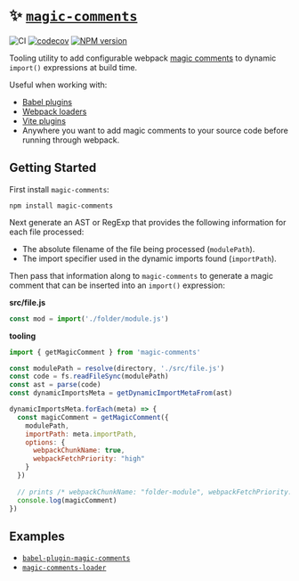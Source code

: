 # ✨ [`magic-comments`](https://www.npmjs.com/package/magic-comments)

![CI](https://github.com/morganney/magic-comments/actions/workflows/ci.yml/badge.svg)
[![codecov](https://codecov.io/gh/morganney/magic-comments/branch/main/graph/badge.svg?token=5O23HMHBKG)](https://codecov.io/gh/morganney/magic-comments)
[![NPM version](https://img.shields.io/npm/v/magic-comments.svg)](https://www.npmjs.com/package/magic-comments)

Tooling utility to add configurable webpack [magic comments](https://webpack.js.org/api/module-methods/#magic-comments) to dynamic `import()` expressions at build time.

Useful when working with:

* [Babel plugins](https://babeljs.io/docs/plugins)
* [Webpack loaders](https://webpack.js.org/loaders/)
* [Vite plugins](https://vitejs.dev/guide/api-plugin.html)
* Anywhere you want to add magic comments to your source code before running through webpack.

## Getting Started

First install `magic-comments`:

```
npm install magic-comments
```

Next generate an AST or RegExp that provides the following information for each file processed:

* The absolute filename of the file being processed (`modulePath`).
* The import specifier used in the dynamic imports found (`importPath`).

Then pass that information along to `magic-comments` to generate a magic comment that can be inserted into an `import()` expression:

**src/file.js**

```js
const mod = import('./folder/module.js')
```

**tooling**
```js
import { getMagicComment } from 'magic-comments'

const modulePath = resolve(directory, './src/file.js')
const code = fs.readFileSync(modulePath)
const ast = parse(code)
const dynamicImportsMeta = getDynamicImportMetaFrom(ast)

dynamicImportsMeta.forEach(meta) => {
  const magicComment = getMagicComment({
    modulePath,
    importPath: meta.importPath,
    options: {
      webpackChunkName: true,
      webpackFetchPriority: "high"
    }
  })
  
  // prints /* webpackChunkName: "folder-module", webpackFetchPriority: "high" */
  console.log(magicComment)
})
```

## Examples

* [`babel-plugin-magic-comments`](https://github.com/morganney/babel-plugin-magic-comments)
* [`magic-comments-loader`](https://github.com/morganney/magic-comments-loader)
